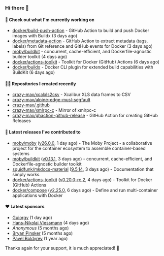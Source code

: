 ### Hi there 👋

#### 👷 Check out what I'm currently working on

- [docker/build-push-action](https://github.com/docker/build-push-action) - GitHub Action to build and push Docker images with Buildx (3 days ago)
- [docker/metadata-action](https://github.com/docker/metadata-action) - GitHub Action to extract metadata (tags, labels) from Git reference and GitHub events for Docker (3 days ago)
- [moby/buildkit](https://github.com/moby/buildkit) - concurrent, cache-efficient, and Dockerfile-agnostic builder toolkit (4 days ago)
- [docker/actions-toolkit](https://github.com/docker/actions-toolkit) - Toolkit for Docker (GitHub) Actions (6 days ago)
- [docker/buildx](https://github.com/docker/buildx) - Docker CLI plugin for extended build capabilities with BuildKit (6 days ago)

#### 👨‍💻 Repositories I created recently

- [crazy-max/xcalxls2csv](https://github.com/crazy-max/xcalxls2csv) - Xcalibur XLS data frames to CSV
- [crazy-max/alpine-edge-musl-segfault](https://github.com/crazy-max/alpine-edge-musl-segfault)
- [crazy-max/.github](https://github.com/crazy-max/.github)
- [crazy-max/xmlrpc-c](https://github.com/crazy-max/xmlrpc-c) - Mirror of xmlrpc-c
- [crazy-max/ghaction-github-release](https://github.com/crazy-max/ghaction-github-release) - GitHub Action for creating GitHub Releases

#### 🚀 Latest releases I've contributed to

- [moby/moby](https://github.com/moby/moby) ([v26.0.0](https://github.com/moby/moby/releases/tag/v26.0.0), 1 day ago) - The Moby Project - a collaborative project for the container ecosystem to assemble container-based systems
- [moby/buildkit](https://github.com/moby/buildkit) ([v0.13.1](https://github.com/moby/buildkit/releases/tag/v0.13.1), 3 days ago) - concurrent, cache-efficient, and Dockerfile-agnostic builder toolkit
- [squidfunk/mkdocs-material](https://github.com/squidfunk/mkdocs-material) ([9.5.14](https://github.com/squidfunk/mkdocs-material/releases/tag/9.5.14), 3 days ago) - Documentation that simply works
- [docker/actions-toolkit](https://github.com/docker/actions-toolkit) ([v0.20.0-rc.2](https://github.com/docker/actions-toolkit/releases/tag/v0.20.0-rc.2), 4 days ago) - Toolkit for Docker (GitHub) Actions
- [docker/compose](https://github.com/docker/compose) ([v2.25.0](https://github.com/docker/compose/releases/tag/v2.25.0), 6 days ago) - Define and run multi-container applications with Docker

#### ❤️ Latest sponsors
- [Guiorgy](https://github.com/Guiorgy) (1 day ago)
- [Hans-Nikolai Viessmann](https://github.com/hv15) (4 days ago)
- _Anonymous_ (5 months ago)
- [Bryan Pinsker](https://github.com/BryanPinsker) (5 months ago)
- [Pavel Boldyrev](https://github.com/bpg) (1 year ago)

Thanks again for your support, it is much appreciated! 🙏
